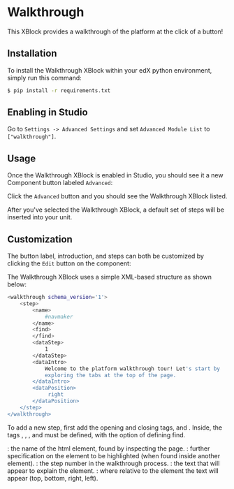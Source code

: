 Walkthrough
===========
This XBlock provides a walkthrough of the platform at the click of a button!

Installation
------------
To install the Walkthrough XBlock within your edX python environment, simply run this command:

```bash
$ pip install -r requirements.txt
```

Enabling in Studio
------------------
Go to `Settings -> Advanced Settings` and set `Advanced Module List` to `["walkthrough"]`.

Usage
------------------
Once the Walkthrough XBlock is enabled in Studio, you should see it a new Component button labeled `Advanced`:

Click the `Advanced` button and you should see the Walkthrough XBlock listed.

After you've selected the Walkthrough XBlock, a default set of steps will be inserted into your unit.

Customization
-------------
The button label, introduction, and steps can both be customized by clicking the `Edit` button on the component:

The Walkthrough XBlock uses a simple XML-based structure as shown below:
```bash
<walkthrough schema_version='1'>
    <step>
        <name>
            #navmaker
        </name>
        <find>
        </find>
        <dataStep>
            1
        </dataStep>
        <dataIntro>
            Welcome to the platform walkthrough tour! Let's start by
            exploring the tabs at the top of the page.
        </dataIntro>
        <dataPosition>
             right
        </dataPosition>
    </step>
</walkthrough>
```
To add a new step, first add the opening and closing tags, <step> and </step>. 
Inside, the tags <name>, <dataStep>, <dataIntro>, and <dataPosition> must be defined, with the option of defining find. 

<name>: the name of the html element, found by inspecting the page. 
<find>: further specification on the element to be highlighted (when found inside another element).
<dataStep>: the step number in the walkthrough process.
<dataIntro>: the text that will appear to explain the element.
<dataPosition>: where relative to the element the text will appear (top, bottom, right, left).

